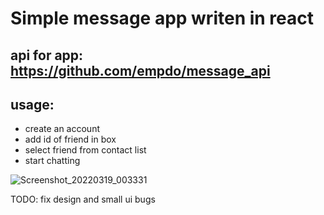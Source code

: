 # Simple message app writen in react
## api for app: https://github.com/empdo/message_api

## usage:
* create an account
* add id of friend in box
* select friend from contact list
* start chatting

![Screenshot_20220319_003331](https://user-images.githubusercontent.com/37713376/159096969-76344aed-8442-442d-a3af-9b085a9d00e4.png)

TODO: fix design and small ui bugs
